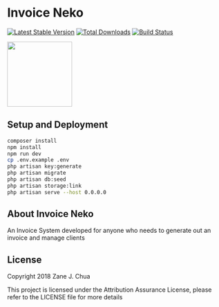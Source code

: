 # Invoice Neko
[![Latest Stable Version][release-image]][release-url]
[![Total Downloads][download-image]][download-url]
[![Build Status][travis-image]][travis-url]

<img align="center" width="150" height="150" src="https://invoiceneko.blob.core.windows.net/assets/invoiceneko-circle.png">

## Setup and Deployment
```bash
composer install
npm install
npm run dev
cp .env.example .env
php artisan key:generate
php artisan migrate
php artisan db:seed
php artisan storage:link
php artisan serve --host 0.0.0.0
```

## About Invoice Neko

An Invoice System developed for anyone who needs to generate out an invoice and manage clients


## License

Copyright 2018 Zane J. Chua

This project is licensed under the Attribution Assurance License, please refer to the LICENSE file for more details

[release-image]: https://img.shields.io/github/release/poowf/invoiceneko.svg?style=flat-square
[release-url]: https://github.com/poowf/invoiceneko/releases

[download-image]: https://img.shields.io/github/downloads/poowf/invoiceneko/total.svg?style=flat-square
[download-url]: https://github.com/poowf/invoiceneko/releases

[travis-image]: https://img.shields.io/travis/poowf/invoiceneko/master.svg?style=flat-square
[travis-url]: https://travis-ci.org/poowf/invoiceneko
